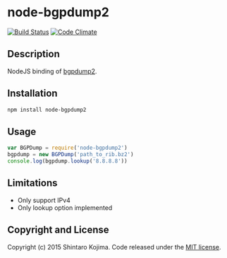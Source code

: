 # node-bgpdump2

[![Build Status](https://travis-ci.org/codeout/node-bgpdump2.svg)](https://travis-ci.org/codeout/node-bgpdump2)
[![Code Climate](https://codeclimate.com/github/codeout/node-bgpdump2.png)](https://codeclimate.com/github/codeout/node-bgpdump2)

## Description

NodeJS binding of [bgpdump2](https://github.com/yasuhiro-ohara-ntt/bgpdump2).

## Installation

```zsh
npm install node-bgpdump2
```

## Usage

```js
var BGPDump = require('node-bgpdump2')
bgpdump = new BGPDump('path_to_rib.bz2')
console.log(bgpdump.lookup('8.8.8.8'))
```

## Limitations

* Only support IPv4
* Only lookup option implemented

## Copyright and License

Copyright (c) 2015 Shintaro Kojima. Code released under the [MIT license](LICENSE).


